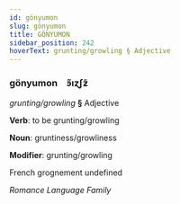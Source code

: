 ```yaml
---
id: gönyumon
slug: gönyumon
title: GÖNYUMON
sidebar_position: 242
hoverText: grunting/growling § Adjective
---
```


### gönyumon&emsp;<span kind="abugida">ꜿ̃ıɀʃƶ̃</span>

*grunting/growling* **§** Adjective

**Verb**: to be grunting/growling

**Noun**: gruntiness/growliness

**Modifier**: grunting/growling

French grognement undefined

*Romance Language Family*